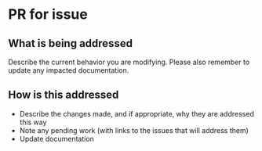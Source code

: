 # PR for issue

## What is being addressed

Describe the current behavior you are modifying.  Please also remember to update any impacted documentation.

## How is this addressed

- Describe the changes made, and if appropriate, why they are addressed this way
- Note any pending work (with links to the issues that will address them)
- Update documentation
